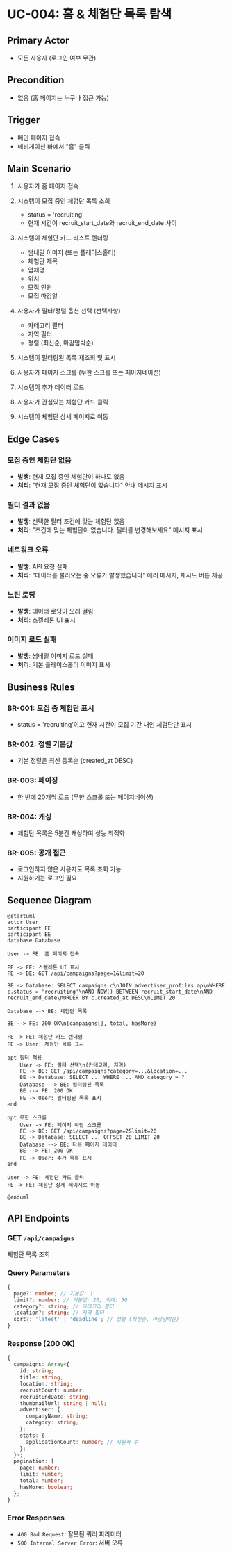 # UC-004: 홈 & 체험단 목록 탐색

## Primary Actor
- 모든 사용자 (로그인 여부 무관)

## Precondition
- 없음 (홈 페이지는 누구나 접근 가능)

## Trigger
- 메인 페이지 접속
- 네비게이션 바에서 "홈" 클릭

## Main Scenario

1. 사용자가 홈 페이지 접속

2. 시스템이 모집 중인 체험단 목록 조회
   - status = 'recruiting'
   - 현재 시간이 recruit_start_date와 recruit_end_date 사이

3. 시스템이 체험단 카드 리스트 렌더링
   - 썸네일 이미지 (또는 플레이스홀더)
   - 체험단 제목
   - 업체명
   - 위치
   - 모집 인원
   - 모집 마감일

4. 사용자가 필터/정렬 옵션 선택 (선택사항)
   - 카테고리 필터
   - 지역 필터
   - 정렬 (최신순, 마감임박순)

5. 시스템이 필터링된 목록 재조회 및 표시

6. 사용자가 페이지 스크롤 (무한 스크롤 또는 페이지네이션)

7. 시스템이 추가 데이터 로드

8. 사용자가 관심있는 체험단 카드 클릭

9. 시스템이 체험단 상세 페이지로 이동

## Edge Cases

### 모집 중인 체험단 없음
- **발생**: 현재 모집 중인 체험단이 하나도 없음
- **처리**: "현재 모집 중인 체험단이 없습니다" 안내 메시지 표시

### 필터 결과 없음
- **발생**: 선택한 필터 조건에 맞는 체험단 없음
- **처리**: "조건에 맞는 체험단이 없습니다. 필터를 변경해보세요" 메시지 표시

### 네트워크 오류
- **발생**: API 요청 실패
- **처리**: "데이터를 불러오는 중 오류가 발생했습니다" 에러 메시지, 재시도 버튼 제공

### 느린 로딩
- **발생**: 데이터 로딩이 오래 걸림
- **처리**: 스켈레톤 UI 표시

### 이미지 로드 실패
- **발생**: 썸네일 이미지 로드 실패
- **처리**: 기본 플레이스홀더 이미지 표시

## Business Rules

### BR-001: 모집 중 체험단 표시
- status = 'recruiting'이고 현재 시간이 모집 기간 내인 체험단만 표시

### BR-002: 정렬 기본값
- 기본 정렬은 최신 등록순 (created_at DESC)

### BR-003: 페이징
- 한 번에 20개씩 로드 (무한 스크롤 또는 페이지네이션)

### BR-004: 캐싱
- 체험단 목록은 5분간 캐싱하여 성능 최적화

### BR-005: 공개 접근
- 로그인하지 않은 사용자도 목록 조회 가능
- 지원하기는 로그인 필요

## Sequence Diagram

```plantuml
@startuml
actor User
participant FE
participant BE
database Database

User -> FE: 홈 페이지 접속

FE -> FE: 스켈레톤 UI 표시
FE -> BE: GET /api/campaigns?page=1&limit=20

BE -> Database: SELECT campaigns c\nJOIN advertiser_profiles ap\nWHERE c.status = 'recruiting'\nAND NOW() BETWEEN recruit_start_date\nAND recruit_end_date\nORDER BY c.created_at DESC\nLIMIT 20

Database --> BE: 체험단 목록

BE --> FE: 200 OK\n{campaigns[], total, hasMore}

FE -> FE: 체험단 카드 렌더링
FE -> User: 체험단 목록 표시

opt 필터 적용
    User -> FE: 필터 선택\n(카테고리, 지역)
    FE -> BE: GET /api/campaigns?category=...&location=...
    BE -> Database: SELECT ... WHERE ... AND category = ?
    Database --> BE: 필터링된 목록
    BE --> FE: 200 OK
    FE -> User: 필터링된 목록 표시
end

opt 무한 스크롤
    User -> FE: 페이지 하단 스크롤
    FE -> BE: GET /api/campaigns?page=2&limit=20
    BE -> Database: SELECT ... OFFSET 20 LIMIT 20
    Database --> BE: 다음 페이지 데이터
    BE --> FE: 200 OK
    FE -> User: 추가 목록 표시
end

User -> FE: 체험단 카드 클릭
FE -> FE: 체험단 상세 페이지로 이동

@enduml
```

## API Endpoints

### GET `/api/campaigns`
체험단 목록 조회

### Query Parameters
```typescript
{
  page?: number; // 기본값: 1
  limit?: number; // 기본값: 20, 최대: 50
  category?: string; // 카테고리 필터
  location?: string; // 지역 필터
  sort?: 'latest' | 'deadline'; // 정렬 (최신순, 마감임박순)
}
```

### Response (200 OK)
```typescript
{
  campaigns: Array<{
    id: string;
    title: string;
    location: string;
    recruitCount: number;
    recruitEndDate: string;
    thumbnailUrl: string | null;
    advertiser: {
      companyName: string;
      category: string;
    };
    stats: {
      applicationCount: number; // 지원자 수
    };
  }>;
  pagination: {
    page: number;
    limit: number;
    total: number;
    hasMore: boolean;
  };
}
```

### Error Responses
- `400 Bad Request`: 잘못된 쿼리 파라미터
- `500 Internal Server Error`: 서버 오류

